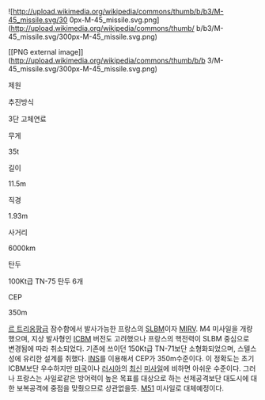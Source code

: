 ![http://upload.wikimedia.org/wikipedia/commons/thumb/b/b3/M-45_missile.svg/30
0px-M-45_missile.svg.png](http://upload.wikimedia.org/wikipedia/commons/thumb/
b/b3/M-45_missile.svg/300px-M-45_missile.svg.png)

[[PNG external image]](http://upload.wikimedia.org/wikipedia/commons/thumb/b/b
3/M-45_missile.svg/300px-M-45_missile.svg.png)

제원  

추진방식

3단 고체연료

무게

35t

길이

11.5m

직경

1.93m

사거리

6000km

탄두

100Kt급 TN-75 탄두 6개

CEP

350m

[르 트리옹팡급](%EB%A5%B4%20%ED%8A%B8%EB%A6%AC%EC%98%B9%ED%8C%A1%EA%B8%89.md)
잠수함에서 발사가능한 프랑스의 [SLBM](SLBM.md)이자 [MIRV](MIRV.md). M4 미사일을 개량했으며, 지상
발사형인 [ICBM](ICBM.md) 버전도 고려했으나 프랑스의 핵전력이 SLBM 중심으로 변경됨에 따라 취소되었다. 기존에 쓰이던
150Kt급 TN-71보단 소형화되었으며, 스텔스성에 유리한 설계를 취했다. [INS](INS.md)를 이용해서 CEP가
350m수준이다. 이 정확도는 초기 ICBM보단 우수하지만 [미국](%EB%AF%B8%EA%B5%AD.md)이나
[러시아](%EB%9F%AC%EC%8B%9C%EC%95%84.md)의
[최신](%EB%AF%B8%EB%8B%88%ED%8A%B8%EB%A7%A8%20III.md)
[미사일](%ED%86%A0%ED%8F%B4-M.md)에 비하면 아쉬운 수준이다. 그러나 프랑스는 사일로같은 방어력이 높은 목표를
대상으로 하는 선제공격보단 대도시에 대한 보복공격에 중점을 맞췄으므로 상관없을듯. [M51](M51.md) 미사일로 대체예정이다.

